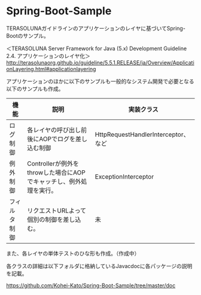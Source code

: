# Spring-Boot-Sample

TERASOLUNAガイドラインのアプリケーションのレイヤに基づいてSpring-Bootのサンプル。

＜TERASOLUNA Server Framework for Java (5.x) Development Guideline　2.4. アプリケーションのレイヤ化＞
http://terasolunaorg.github.io/guideline/5.5.1.RELEASE/ja/Overview/ApplicationLayering.html#applicationlayering

アプリケーションのほかに以下のサンプルも一般的なシステム開発で必要となる以下のサンプルも作成。

| 機能     | 説明                                         | 実装クラス                            |
|--------|--------------------------------------------|----------------------------------|
| ログ制御   | 各レイヤの呼び出し前後にAOPでログを差し込む制御                  | HttpRequestHandlerInterceptor、など |
| 例外制御   | Controllerが例外をthrowした場合にAOPでキャッチし、例外処理を実行。 | ExceptionInterceptor             |
| フィルタ制御 | リクエストURLよって個別の制御を差し込む。                     | 未                                |


また、各レイヤの単体テストのひな形も作成。（作成中）


各クラスの詳細は以下フォルダに格納しているJavacdocに各パッケージの説明を記載。

https://github.com/Kohei-Kato/Spring-Boot-Sample/tree/master/doc
